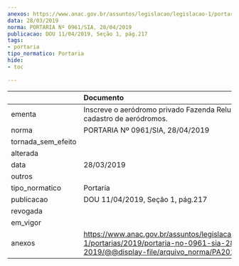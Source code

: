 ```yaml
---
anexos: https://www.anac.gov.br/assuntos/legislacao/legislacao-1/portarias/2019/portaria-no-0961-sia-28-04-2019/@@display-file/arquivo_norma/PA2019-0961.pdf
data: 28/03/2019
norma: PORTARIA Nº 0961/SIA, 28/04/2019
publicacao: DOU 11/04/2019, Seção 1, pág.217
tags:
- portaria
tipo_normatico: Portaria
hide: 
- toc 
 
---
```


|                    | Documento                                                                                                                                            |
|:-------------------|:-----------------------------------------------------------------------------------------------------------------------------------------------------|
| ementa             | Inscreve o aeródromo privado Fazenda Relu (MT) no cadastro de aeródromos.                                                                            |
| norma              | PORTARIA Nº 0961/SIA, 28/04/2019                                                                                                                     |
| tornada_sem_efeito |                                                                                                                                                      |
| alterada           |                                                                                                                                                      |
| data               | 28/03/2019                                                                                                                                           |
| outros             |                                                                                                                                                      |
| tipo_normatico     | Portaria                                                                                                                                             |
| publicacao         | DOU 11/04/2019, Seção 1, pág.217                                                                                                                     |
| revogada           |                                                                                                                                                      |
| em_vigor           |                                                                                                                                                      |
| anexos             | https://www.anac.gov.br/assuntos/legislacao/legislacao-1/portarias/2019/portaria-no-0961-sia-28-04-2019/@@display-file/arquivo_norma/PA2019-0961.pdf |